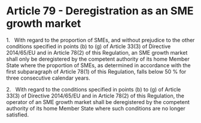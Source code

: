 # Article 79 - Deregistration as an SME growth market


1.   With regard to the proportion of SMEs, and without prejudice to the other conditions specified in points (b) to (g) of Article 33(3) of Directive 2014/65/EU and in Article 78(2) of this Regulation, an SME growth market shall only be deregistered by the competent authority of its home Member State where the proportion of SMEs, as determined in accordance with the first subparagraph of Article 78(1) of this Regulation, falls below 50 % for three consecutive calendar years.

2.   With regard to the conditions specified in points (b) to (g) of Article 33(3) of Directive 2014/65/EU and in Article 78(2) of this Regulation, the operator of an SME growth market shall be deregistered by the competent authority of its home Member State where such conditions are no longer satisfied.
